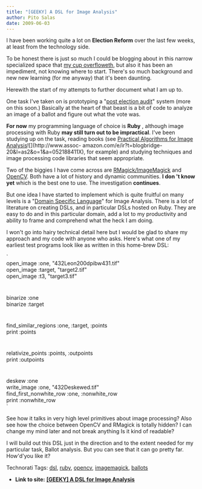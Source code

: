 ```yaml
---
title: "[GEEKY] A DSL for Image Analysis"
author: Pito Salas
date: 2009-06-03
---
```




I have been working quite a lot on **Election Reform**   over the last few
weeks, at least from the technology side.

To be honest there is just so much I could be blogging about in this narrow
specialized space that [my cup
overfloweth](<http://wiki.trustthevote.org/index.php/Main_Page>), but also it
has been an impediment, not knowing where to start. There's so much background
and new new learning (for me anyway) that it's been daunting.

Herewith the start of my attempts to further document what I am up to.

One task I've taken on is prototyping a "[post election
audit](<http://www.sos.ca.gov/elections/elections_peas.htm>)" system (more on
this soon.) Basically at the heart of that beast is a bit of code to analyze
an image of a ballot and figure out what the vote was.

**For now** my programming language of choice is **Ruby** , although image
processing with Ruby **may still turn out to be impractical**. I've been
studying up on the task, reading books (see [Practical Algorithms for Image
Analysis](<http://www.amazon.com/gp/product/052188411X?ie=UTF8&tag=blogbridge-20&linkCode=as2&camp=1789&creative=9325&creativeASIN=052188411X>)![](http://www.assoc-
amazon.com/e/ir?t=blogbridge-20&l=as2&o=1&a=052188411X), for example) and
studying techniques and image processing code libraries that seem appropriate.

Two of the biggies I have come across are
[RMagick/ImageMagick](<http://rmagick.rubyforge.org/>) and
[OpenCV](<http://opencv.willowgarage.com/wiki/>). Both have a lot of history
and dynamic communities. **I don 't know yet** which is the best one to use.
The investigation **continues**.

But one idea I have started to implement which is quite fruitful on many
levels is a "[Domain Specific
Language](<http://www.oreillynet.com/ruby/blog/2005/12/what_is_a_dsl.html>)"
for Image Analysis. There is a lot of literature on creating DSLs, and in
particular DSLs hosted on Ruby. They are easy to do and in this particular
domain, add a lot to my productivity and ability to frame and comprehend what
the heck I am doing.

I won't go into hairy technical detail here but I would be glad to share my
approach and my code with anyone who asks. Here's what one of my earliest test
programs look like as written in this home-brew DSL:

`  
open_image :one, "432Leon200dpibw431.tif"  
open_image :target, "target2.tif"  
open_image :t3, "target3.tif"  
#  
binarize :one  
binarize :target  
#  
find_similar_regions :one, :target, :points  
print :points  
#  
relativize_points :points, :outpoints  
print :outpoints  
#  
deskew :one  
write_image :one, "432Deskewed.tif"  
find_first_nonwhite_row :one, :nonwhite_row  
print :nonwhite_row  
`

See how it talks in very high level primitives about image processing? Also
see how the choice between OpenCV and RMagick is totally hidden? I can change
my mind later and not break anything Is it kind of readable?

I will build out this DSL just in the direction and to the extent needed for
my particular task, Ballot analysis. But you can see that it can go pretty
far. How'd'you like it?

Technorati Tags: [dsl](<http://technorati.com/tag/dsl>),
[ruby](<http://technorati.com/tag/ruby>),
[opencv](<http://technorati.com/tag/opencv>),
[imagemagick](<http://technorati.com/tag/imagemagick>),
[ballots](<http://technorati.com/tag/ballots>)


* **Link to site:** **[[GEEKY] A DSL for Image Analysis](None)**
